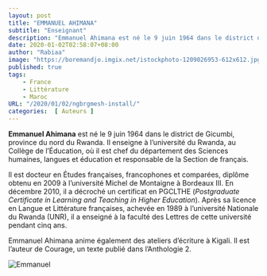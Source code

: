 ```yaml
---
layout: post 
title: "EMMANUEL AHIMANA"
subtitle: "Enseignant"
description: "Emmanuel Ahimana est né le 9 juin 1964 dans le district de Gicumbi, province du nord du Rwanda. Il enseigne à l’université du Rwanda, au Collège de l’Éducation, où il est chef du département des Sciences humaines, langues et éducation et responsable de la Section de français.  "
date: 2020-01-02T02:58:07+08:00
author: "Rabiaa"
image: "https://boremandjo.imgix.net/istockphoto-1209026953-612x612.jpg"
published: true
tags:
    - France 
    - Littérature
    - Maroc
URL: "/2020/01/02/ngbrgmesh-install/"
categories:  [ Auteurs ]
---
```



**Emmanuel Ahimana** est né le 9 juin 1964 dans le district de Gicumbi, province du nord du Rwanda. Il enseigne à l’université du Rwanda, au Collège de l’Éducation, où il est chef du département des Sciences humaines, langues et éducation et responsable de la Section de français. 

Il est docteur en Études françaises, francophones et comparées, diplôme obtenu en 2009 à l’université Michel de Montaigne à Bordeaux III. En décembre 2010, il a décroché un certificat en PGCLTHE (*Postgraduate Certificate in Learning and Teaching in Higher Education*). Après sa licence en Langue et Littérature françaises, achevée en 1989 à l’université Nationale du Rwanda (UNR), il a enseigné à la faculté des Lettres de cette université pendant cinq ans.

Emmanuel Ahimana anime également des ateliers d’écriture à Kigali. 
Il est l’auteur de Courage, un texte publié dans l’Anthologie 2. 

![Emmanuel](https://boremandjo.imgix.net/emmanuel%20ahimana2.PNG)